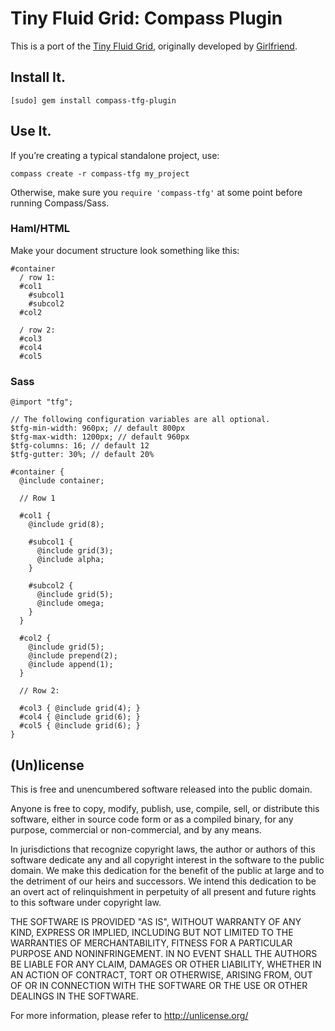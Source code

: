 # Tiny Fluid Grid: Compass Plugin

This is a port of the [Tiny Fluid Grid][], originally developed by
[Girlfriend][].

  [tiny fluid grid]: http://tinyfluidgrid.com/
  [girlfriend]: http://girlfriendnyc.com/


## Install It.

    [sudo] gem install compass-tfg-plugin


## Use It.

If you’re creating a typical standalone project, use:

    compass create -r compass-tfg my_project

Otherwise, make sure you `require 'compass-tfg'` at some point before running
Compass/Sass.


### Haml/HTML

Make your document structure look something like this:

    #container
      / row 1:
      #col1
        #subcol1
        #subcol2
      #col2
      
      / row 2:
      #col3
      #col4
      #col5


### Sass

    @import "tfg";
    
    // The following configuration variables are all optional.
    $tfg-min-width: 960px; // default 800px
    $tfg-max-width: 1200px; // default 960px
    $tfg-columns: 16; // default 12
    $tfg-gutter: 30%; // default 20%
    
    #container {
      @include container;
      
      // Row 1
      
      #col1 {
        @include grid(8);
        
        #subcol1 {
          @include grid(3);
          @include alpha;
        }
        
        #subcol2 {
          @include grid(5);
          @include omega;
        }
      }
      
      #col2 {
        @include grid(5);
        @include prepend(2);
        @include append(1);
      }
      
      // Row 2:
      
      #col3 { @include grid(4); }
      #col4 { @include grid(6); }
      #col5 { @include grid(6); }
    }


## (Un)license

This is free and unencumbered software released into the public domain.

Anyone is free to copy, modify, publish, use, compile, sell, or
distribute this software, either in source code form or as a compiled
binary, for any purpose, commercial or non-commercial, and by any
means.

In jurisdictions that recognize copyright laws, the author or authors
of this software dedicate any and all copyright interest in the
software to the public domain. We make this dedication for the benefit
of the public at large and to the detriment of our heirs and
successors. We intend this dedication to be an overt act of
relinquishment in perpetuity of all present and future rights to this
software under copyright law.

THE SOFTWARE IS PROVIDED "AS IS", WITHOUT WARRANTY OF ANY KIND,
EXPRESS OR IMPLIED, INCLUDING BUT NOT LIMITED TO THE WARRANTIES OF
MERCHANTABILITY, FITNESS FOR A PARTICULAR PURPOSE AND NONINFRINGEMENT.
IN NO EVENT SHALL THE AUTHORS BE LIABLE FOR ANY CLAIM, DAMAGES OR
OTHER LIABILITY, WHETHER IN AN ACTION OF CONTRACT, TORT OR OTHERWISE,
ARISING FROM, OUT OF OR IN CONNECTION WITH THE SOFTWARE OR THE USE OR
OTHER DEALINGS IN THE SOFTWARE.

For more information, please refer to <http://unlicense.org/>
